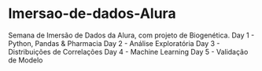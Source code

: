 # Imersao-de-dados-Alura
Semana de Imersão de Dados da Alura, com projeto de Biogenética.
Day 1 - Python, Pandas & Pharmacia
Day 2 - Análise Exploratória
Day 3 - Distribuições de Correlações
Day 4 - Machine Learning
Day 5 - Validação de Modelo
